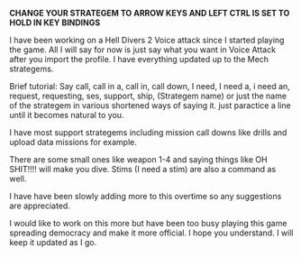 **********CHANGE YOUR STRATEGEM TO ARROW KEYS AND LEFT CTRL IS SET TO HOLD IN KEY BINDINGS**********

I have been working on a Hell Divers 2 Voice attack since I started playing the game. All I will say for now is just say what you want in Voice Attack after you import the profile. I have everything updated up to the Mech strategems.

Brief tutorial: Say call, call in a, call in, call down, I need, I need a, i need an, request, requesting, ses, support, ship, (Strategem name) or just the name of the strategem in various shortened ways of saying it. just paractice a line until it becomes natural to you.

I have most support strategems including mission call downs like drills and upload data missions for example.

There are some small ones like weapon 1-4 and saying things like OH SHIT!!!! will make you dive. Stims (I need a stim) are also a command as well.

I have have been slowly adding more to this overtime so any suggestions are appreciated.

I would like to work on this more but have been too busy playing this game spreading democracy and make it more official. I hope you understand. I will keep it updated as I go.
